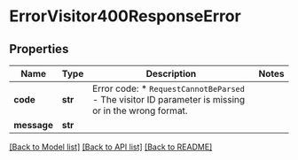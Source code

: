 # ErrorVisitor400ResponseError

## Properties
Name | Type | Description | Notes
------------ | ------------- | ------------- | -------------
**code** | **str** | Error code: * `RequestCannotBeParsed` - The visitor ID parameter is missing or in the wrong format.  | 
**message** | **str** |  | 

[[Back to Model list]](../README.md#documentation-for-models) [[Back to API list]](../README.md#documentation-for-api-endpoints) [[Back to README]](../README.md)

